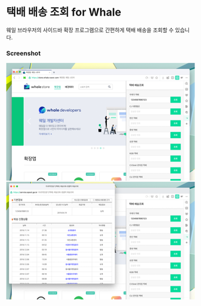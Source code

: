 # 택배 배송 조회 for Whale
웨일 브라우저의 사이드바 확장 프로그램으로 간편하게 택배 배송을 조회할 수 있습니다.

### Screenshot
![Capture](/src/imgs/screenshot-1.png)
![Capture](/src/imgs/screenshot-2.png)